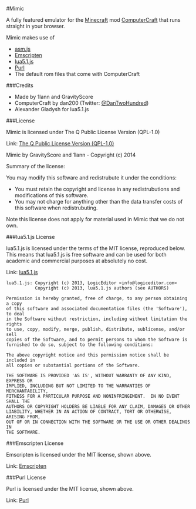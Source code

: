 #Mimic

A fully featured emulator for the [Minecraft](http://minecraft.net) mod [ComputerCraft](http://computercraft.info) that runs straight in your browser.

Mimic makes use of
* [asm.js](http://asmjs.org/)
* [Emscripten](https://github.com/kripken/emscripten)
* [lua5.1.js](https://github.com/logiceditor-com/lua5.1.js/)
* [Purl](https://github.com/allmarkedup/purl)
* The default rom files that come with ComputerCraft


###Credits

* Made by 1lann and GravityScore
* ComputerCraft by dan200 (Twitter: [@DanTwoHundred](https://twitter.com/dan200))
* Alexander Gladysh for lua5.1.js


###License

Mimic is licensed under The Q Public License Version (QPL-1.0)

Link: [The Q Public License Version (QPL-1.0)](http://opensource.org/licenses/QPL-1.0)

Mimic by GravityScore and 1lann - Copyright (c) 2014

Summary of the license:

You may modify this software and redistrubute it under the conditions:
* You must retain the copyright and license in any redistrubutions and modifications of this software.
* You may not charge for anything other than the data transfer costs of this software when redistrubuting.

Note this license does not apply for material used in Mimic that we do not own.


###lua5.1.js License

lua5.1.js is licensed under the terms of the MIT license, reproduced below.
This means that lua5.1.js is free software and can be used for both academic
and commercial purposes at absolutely no cost.

Link: [lua5.1.js](https://github.com/logiceditor-com/lua5.1.js/)

```
lua5.1.js: Copyright (c) 2013, LogicEditor <info@logiceditor.com>
           Copyright (c) 2013, lua5.1.js authors (see AUTHORS)

Permission is hereby granted, free of charge, to any person obtaining a copy
of this software and associated documentation files (the 'Software'), to deal
in the Software without restriction, including without limitation the rights
to use, copy, modify, merge, publish, distribute, sublicense, and/or sell
copies of the Software, and to permit persons to whom the Software is
furnished to do so, subject to the following conditions:

The above copyright notice and this permission notice shall be included in
all copies or substantial portions of the Software.

THE SOFTWARE IS PROVIDED 'AS IS', WITHOUT WARRANTY OF ANY KIND, EXPRESS OR
IMPLIED, INCLUDING BUT NOT LIMITED TO THE WARRANTIES OF MERCHANTABILITY,
FITNESS FOR A PARTICULAR PURPOSE AND NONINFRINGEMENT.  IN NO EVENT SHALL THE
AUTHORS OR COPYRIGHT HOLDERS BE LIABLE FOR ANY CLAIM, DAMAGES OR OTHER
LIABILITY, WHETHER IN AN ACTION OF CONTRACT, TORT OR OTHERWISE, ARISING FROM,
OUT OF OR IN CONNECTION WITH THE SOFTWARE OR THE USE OR OTHER DEALINGS IN
THE SOFTWARE.
```

###Emscripten License

Emscripten is licensed under the MIT license, shown above.

Link: [Emscripten](https://github.com/kripken/emscripten)

###Purl License

Purl is licensed under the MIT license, shown above.

Link: [Purl](https://github.com/allmarkedup/purl)
